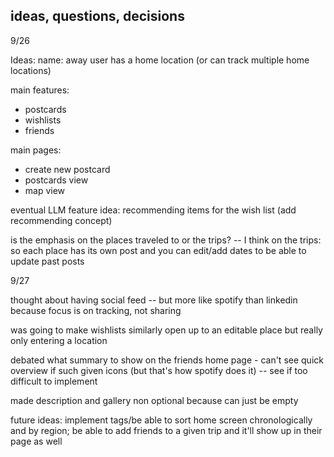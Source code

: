 ## ideas, questions, decisions

9/26

Ideas:
name: away
user has a home location (or can track multiple home locations)

main features:
- postcards
- wishlists
- friends

main pages:
- create new postcard
- postcards view
- map view


eventual LLM feature idea: recommending items for the wish list (add recommending concept)


is the emphasis on the places traveled to or the trips? -- I think on the trips: so each place has its own post and you can edit/add dates to be able to update past posts

9/27


thought about having social feed -- but more like spotify than linkedin because focus is on tracking, not sharing

was going to make wishlists similarly open up to an editable place but really only entering a location

debated what summary to show on the friends home page - can't see quick overview if such given icons (but that's how spotify does it) -- see if too difficult to implement

made description and gallery non optional because can just be empty

future ideas: implement tags/be able to sort home screen chronologically and by region; be able to add friends to a given trip and it'll show up in their page as well
